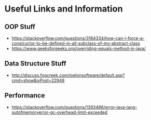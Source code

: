 # Useful Links and Information

## OOP Stuff
- https://stackoverflow.com/questions/3164334/how-can-i-force-a-constructor-to-be-defined-in-all-subclass-of-my-abstract-class
- https://www.geeksforgeeks.org/overriding-equals-method-in-java/

## Data Structure Stuff
- http://discuss.fogcreek.com/joelonsoftware/default.asp?cmd=show&ixPost=22948

## Performance
- https://stackoverflow.com/questions/1393486/error-java-lang-outofmemoryerror-gc-overhead-limit-exceeded